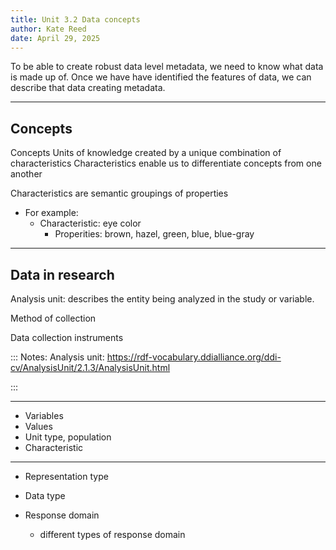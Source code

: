 ```yaml
---
title: Unit 3.2 Data concepts
author: Kate Reed
date: April 29, 2025
---
```


To be able to create robust data level metadata, we need to know what data is made up of. 
Once we have have identified the features of data, we can describe that data creating metadata.



---

## Concepts

Concepts
Units of knowledge created by a unique combination of characteristics
Characteristics enable us to differentiate concepts from one another

Characteristics are semantic groupings of properties
 - For example:
   - Characteristic: eye color
       - Properities: brown, hazel, green, blue, blue-gray
    
---

## Data in research

Analysis unit: describes the entity being analyzed in the study or variable. 

Method of collection

Data collection instruments 


:::
Notes: Analysis unit: https://rdf-vocabulary.ddialliance.org/ddi-cv/AnalysisUnit/2.1.3/AnalysisUnit.html

:::

 ---

- Variables
- Values
- Unit type, population
- Characteristic



 ---
 

  
- Representation type
- Data type


- Response domain
  - different types of response domain
